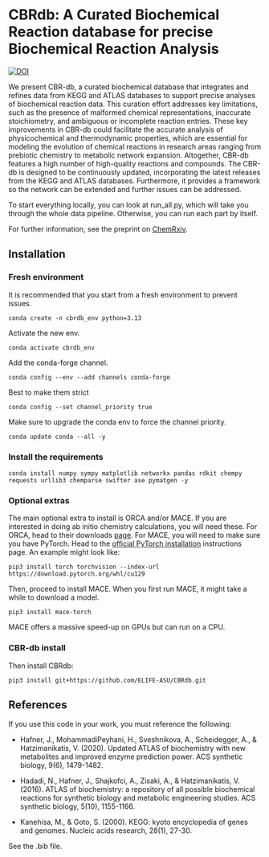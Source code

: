 # CBRdb: A Curated Biochemical Reaction database for precise Biochemical Reaction Analysis
[![DOI](https://zenodo.org/badge/804095458.svg)](https://doi.org/10.5281/zenodo.14948472) 

We present CBR-db, a curated biochemical database that integrates and refines data from KEGG and ATLAS databases to support precise analyses of biochemical reaction data. This curation effort addresses key limitations, such as the presence of malformed chemical representations, inaccurate stoichiometry, and ambiguous or incomplete reaction entries. These key improvements in CBR-db could facilitate the accurate analysis of physicochemical and thermodynamic properties, which are essential for modeling the evolution of chemical reactions in research areas ranging from prebiotic chemistry to metabolic network expansion. Altogether, CBR-db features a high number of high-quality reactions and compounds. The CBR-db is designed to be continuously updated, incorporating the latest releases from the KEGG and ATLAS databases. Furthermore, it provides a framework so the network can be extended and further issues can be addressed. 


To start everything locally, you can look at run_all.py, which will take you through the whole data pipeline. Otherwise, you can run each part by itself.

For further information, see the preprint on [ChemRxiv](https://chemrxiv.org/engage/chemrxiv/article-details/67c28c046dde43c908f7aa37).


## Installation
### Fresh environment
It is recommended that you start from a fresh environment to prevent issues.
```
conda create -n cbrdb_env python=3.13
```
Activate the new env.
```
conda activate cbrdb_env
```
Add the conda-forge channel.
```
conda config --env --add channels conda-forge
```
Best to make them strict
```
conda config --set channel_priority true
```
Make sure to upgrade the conda env to force the channel priority.
```
conda update conda --all -y
```

### Install the requirements
```
conda install numpy sympy matplotlib networkx pandas rdkit chempy requests urllib3 chemparse swifter ase pymatgen -y
```

### Optional extras
The main optional extra to install is ORCA and/or MACE. If you are interested in doing ab initio chemistry calculations, you will need these.
For ORCA, head to their downloads [page](https://orcaforum.kofo.mpg.de/app.php/dlext/?view=detail&df_id=251).
For MACE, you will need to make sure you have PyTorch. Head to the [official PyTorch installation](https://pytorch.org/get-started/locally/) instructions page. An example might look like:
```
pip3 install torch torchvision --index-url https://download.pytorch.org/whl/cu129
```
Then, proceed to install MACE. When you first run MACE, it might take a while to download a model.
```
pip3 install mace-torch
```
MACE offers a massive speed-up on GPUs but can run on a CPU. 

### CBR-db install
Then install CBRdb:
```
pip3 install git+https://github.com/ELIFE-ASU/CBRdb.git
```

## References
If you use this code in your work, you must reference the following:

- Hafner, J., MohammadiPeyhani, H., Sveshnikova, A., Scheidegger, A., & Hatzimanikatis, V. (2020). Updated ATLAS of biochemistry with new metabolites and improved enzyme prediction power. ACS synthetic biology, 9(6), 1479-1482.

- Hadadi, N., Hafner, J., Shajkofci, A., Zisaki, A., & Hatzimanikatis, V. (2016). ATLAS of biochemistry: a repository of all possible biochemical reactions for synthetic biology and metabolic engineering studies. ACS synthetic biology, 5(10), 1155-1166.

- Kanehisa, M., & Goto, S. (2000). KEGG: kyoto encyclopedia of genes and genomes. Nucleic acids research, 28(1), 27-30.

See the .bib file.
